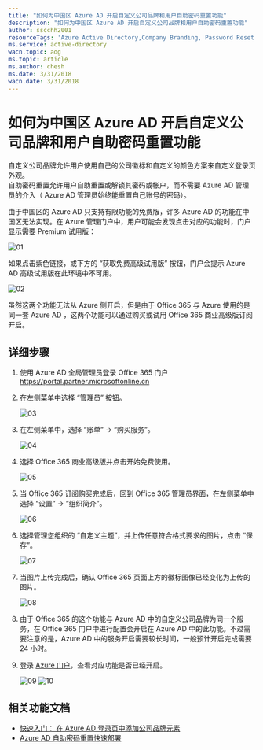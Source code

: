 ```yaml
---
title: "如何为中国区 Azure AD 开启自定义公司品牌和用户自助密码重置功能"
description: "如何为中国区 Azure AD 开启自定义公司品牌和用户自助密码重置功能"
author: sscchh2001
resourceTags: 'Azure Active Directory,Company Branding, Password Reset'
ms.service: active-directory
wacn.topic: aog
ms.topic: article
ms.author: chesh
ms.date: 3/31/2018
wacn.date: 3/31/2018
---
```


# 如何为中国区 Azure AD 开启自定义公司品牌和用户自助密码重置功能

自定义公司品牌允许用户使用自己的公司徽标和自定义的颜色方案来自定义登录页外观。<br>
自助密码重置允许用户自助重置或解锁其密码或帐户，而不需要 Azure AD 管理员的介入（ Azure AD 管理员始终能重置自己账号的密码）。

由于中国区的 Azure AD 只支持有限功能的免费版，许多 Azure AD 的功能在中国区无法实现。在 Azure 管理门户中，用户可能会发现点击对应的功能时，门户显示需要 Premium 试用版：

![01](./media/aog-active-directory-howto-enable-company-branding-and-password-reset/01.png)

如果点击紫色链接，或下方的 “获取免费高级试用版” 按钮，门户会提示 Azure AD 高级试用版在此环境中不可用。

![02](./media/aog-active-directory-howto-enable-company-branding-and-password-reset/02.png)

虽然这两个功能无法从 Azure 侧开启，但是由于 Office 365 与 Azure 使用的是同一套 Azure AD ，这两个功能可以通过购买或试用 Office 365 商业高级版订阅开启。

## 详细步骤

1. 使用 Azure AD 全局管理员登录 Office 365 门户 https://portal.partner.microsoftonline.cn

2. 在左侧菜单中选择 “管理员” 按钮。

    ![03](./media/aog-active-directory-howto-enable-company-branding-and-password-reset/03.png)

3. 在左侧菜单中，选择 “账单” -> “购买服务”。

    ![04](./media/aog-active-directory-howto-enable-company-branding-and-password-reset/04.png)

4. 选择 Office 365 商业高级版并点击开始免费使用。

    ![05](./media/aog-active-directory-howto-enable-company-branding-and-password-reset/05.png)

5. 当 Office 365 订阅购买完成后，回到 Office 365 管理员界面，在左侧菜单中选择 “设置” -> “组织简介”。

    ![06](./media/aog-active-directory-howto-enable-company-branding-and-password-reset/06.png)

6. 选择管理您组织的 “自定义主题”，并上传任意符合格式要求的图片，点击 “保存”。

    ![07](./media/aog-active-directory-howto-enable-company-branding-and-password-reset/07.png)

7. 当图片上传完成后，确认 Office 365 页面上方的徽标图像已经变化为上传的图片。

    ![08](./media/aog-active-directory-howto-enable-company-branding-and-password-reset/08.png)

8. 由于 Office 365 的这个功能与 Azure AD 中的自定义公司品牌为同一个服务，在 Office 365 门户中进行配置会开启在 Azure AD 中的此功能。不过需要注意的是，Azure AD 中的服务开启需要较长时间，一般预计开启完成需要 24 小时。

9. 登录 [Azure 门户](https://portal.azure.cn)，查看对应功能是否已经开启。

    ![09](./media/aog-active-directory-howto-enable-company-branding-and-password-reset/09.png)
    ![10](./media/aog-active-directory-howto-enable-company-branding-and-password-reset/10.png)

## 相关功能文档

- [快速入门： 在 Azure AD 登录页中添加公司品牌元素](https://docs.microsoft.com/zh-cn/azure/active-directory/customize-branding)
- [Azure AD 自助密码重置快速部署](https://docs.microsoft.com/zh-cn/azure/active-directory/active-directory-passwords-getting-started)
